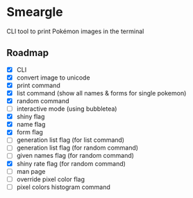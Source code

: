 # Smeargle

CLI tool to print Pokémon images in the terminal

## Roadmap

- [x] CLI
- [x] convert image to unicode
- [x] print command
- [x] list command (show all names & forms for single pokemon)
- [x] random command
- [ ] interactive mode (using bubbletea)
- [x] shiny flag
- [x] name flag
- [x] form flag
- [ ] generation list flag (for list command)
- [ ] generation list flag (for random command)
- [ ] given names flag (for random command)
- [x] shiny rate flag (for random command)
- [ ] man page
- [ ] override pixel color flag
- [ ] pixel colors histogram command
